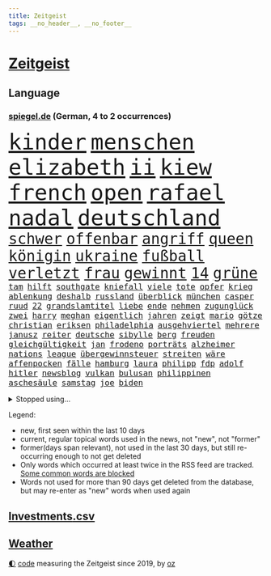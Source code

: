 ```yaml
---
title: Zeitgeist
tags: __no_header__, __no_footer__
---
```


# [Zeitgeist](https://oliz.io/zeitgeist/)

## Language

<h3><a href="https://www.spiegel.de" target="_blank">spiegel.de</a> (German, 4 to 2 occurrences)</h3>
<p style="font-family:monospace">
<span style="font-size:32pt"><a href="news_links.html#kinder" class="current">kinder</a></span>
<span style="font-size:32pt"><a href="news_links.html#menschen" class="current">menschen</a></span>
<span style="font-size:32pt"><a href="news_links.html#elizabeth" class="current">elizabeth</a></span>
<span style="font-size:32pt"><a href="news_links.html#ii" class="current">ii</a></span>
<span style="font-size:32pt"><a href="news_links.html#kiew" class="current">kiew</a></span>
<span style="font-size:32pt"><a href="news_links.html#french" class="current">french</a></span>
<span style="font-size:32pt"><a href="news_links.html#open" class="current">open</a></span>
<span style="font-size:32pt"><a href="news_links.html#rafael" class="current">rafael</a></span>
<span style="font-size:32pt"><a href="news_links.html#nadal" class="current">nadal</a></span>
<span style="font-size:32pt"><a href="news_links.html#deutschland" class="current">deutschland</a></span>
<br>
<span style="font-size:22pt"><a href="news_links.html#schwer" class="current">schwer</a></span>
<span style="font-size:22pt"><a href="news_links.html#offenbar" class="current">offenbar</a></span>
<span style="font-size:22pt"><a href="news_links.html#angriff" class="current">angriff</a></span>
<span style="font-size:22pt"><a href="news_links.html#queen" class="current">queen</a></span>
<span style="font-size:22pt"><a href="news_links.html#königin" class="current">königin</a></span>
<span style="font-size:22pt"><a href="news_links.html#ukraine" class="current">ukraine</a></span>
<span style="font-size:22pt"><a href="news_links.html#fußball" class="current">fußball</a></span>
<span style="font-size:22pt"><a href="news_links.html#verletzt" class="current">verletzt</a></span>
<span style="font-size:22pt"><a href="news_links.html#frau" class="current">frau</a></span>
<span style="font-size:22pt"><a href="news_links.html#gewinnt" class="current">gewinnt</a></span>
<span style="font-size:22pt"><a href="news_links.html#14" class="current">14</a></span>
<span style="font-size:22pt"><a href="news_links.html#grüne" class="current">grüne</a></span>
<br>
<span style="font-size:12pt"><a href="news_links.html#tam" class="new">tam</a></span>
<span style="font-size:12pt"><a href="news_links.html#hilft" class="current">hilft</a></span>
<span style="font-size:12pt"><a href="news_links.html#southgate" class="current">southgate</a></span>
<span style="font-size:12pt"><a href="news_links.html#kniefall" class="current">kniefall</a></span>
<span style="font-size:12pt"><a href="news_links.html#viele" class="current">viele</a></span>
<span style="font-size:12pt"><a href="news_links.html#tote" class="current">tote</a></span>
<span style="font-size:12pt"><a href="news_links.html#opfer" class="current">opfer</a></span>
<span style="font-size:12pt"><a href="news_links.html#krieg" class="current">krieg</a></span>
<span style="font-size:12pt"><a href="news_links.html#ablenkung" class="current">ablenkung</a></span>
<span style="font-size:12pt"><a href="news_links.html#deshalb" class="current">deshalb</a></span>
<span style="font-size:12pt"><a href="news_links.html#russland" class="current">russland</a></span>
<span style="font-size:12pt"><a href="news_links.html#überblick" class="current">überblick</a></span>
<span style="font-size:12pt"><a href="news_links.html#münchen" class="current">münchen</a></span>
<span style="font-size:12pt"><a href="news_links.html#casper" class="new">casper</a></span>
<span style="font-size:12pt"><a href="news_links.html#ruud" class="new">ruud</a></span>
<span style="font-size:12pt"><a href="news_links.html#22" class="current">22</a></span>
<span style="font-size:12pt"><a href="news_links.html#grandslamtitel" class="new">grandslamtitel</a></span>
<span style="font-size:12pt"><a href="news_links.html#liebe" class="current">liebe</a></span>
<span style="font-size:12pt"><a href="news_links.html#ende" class="current">ende</a></span>
<span style="font-size:12pt"><a href="news_links.html#nehmen" class="current">nehmen</a></span>
<span style="font-size:12pt"><a href="news_links.html#zugunglück" class="current">zugunglück</a></span>
<span style="font-size:12pt"><a href="news_links.html#zwei" class="current">zwei</a></span>
<span style="font-size:12pt"><a href="news_links.html#harry" class="current">harry</a></span>
<span style="font-size:12pt"><a href="news_links.html#meghan" class="current">meghan</a></span>
<span style="font-size:12pt"><a href="news_links.html#eigentlich" class="current">eigentlich</a></span>
<span style="font-size:12pt"><a href="news_links.html#jahren" class="current">jahren</a></span>
<span style="font-size:12pt"><a href="news_links.html#zeigt" class="current">zeigt</a></span>
<span style="font-size:12pt"><a href="news_links.html#mario" class="current">mario</a></span>
<span style="font-size:12pt"><a href="news_links.html#götze" class="new">götze</a></span>
<span style="font-size:12pt"><a href="news_links.html#christian" class="current">christian</a></span>
<span style="font-size:12pt"><a href="news_links.html#eriksen" class="new">eriksen</a></span>
<span style="font-size:12pt"><a href="news_links.html#philadelphia" class="new">philadelphia</a></span>
<span style="font-size:12pt"><a href="news_links.html#ausgehviertel" class="new">ausgehviertel</a></span>
<span style="font-size:12pt"><a href="news_links.html#mehrere" class="current">mehrere</a></span>
<span style="font-size:12pt"><a href="news_links.html#janusz" class="new">janusz</a></span>
<span style="font-size:12pt"><a href="news_links.html#reiter" class="current">reiter</a></span>
<span style="font-size:12pt"><a href="news_links.html#deutsche" class="current">deutsche</a></span>
<span style="font-size:12pt"><a href="news_links.html#sibylle" class="current">sibylle</a></span>
<span style="font-size:12pt"><a href="news_links.html#berg" class="current">berg</a></span>
<span style="font-size:12pt"><a href="news_links.html#freuden" class="new">freuden</a></span>
<span style="font-size:12pt"><a href="news_links.html#gleichgültigkeit" class="new">gleichgültigkeit</a></span>
<span style="font-size:12pt"><a href="news_links.html#jan" class="current">jan</a></span>
<span style="font-size:12pt"><a href="news_links.html#frodeno" class="current">frodeno</a></span>
<span style="font-size:12pt"><a href="news_links.html#porträts" class="new">porträts</a></span>
<span style="font-size:12pt"><a href="news_links.html#alzheimer" class="new">alzheimer</a></span>
<span style="font-size:12pt"><a href="news_links.html#nations" class="new">nations</a></span>
<span style="font-size:12pt"><a href="news_links.html#league" class="current">league</a></span>
<span style="font-size:12pt"><a href="news_links.html#übergewinnsteuer" class="new">übergewinnsteuer</a></span>
<span style="font-size:12pt"><a href="news_links.html#streiten" class="current">streiten</a></span>
<span style="font-size:12pt"><a href="news_links.html#wäre" class="current">wäre</a></span>
<span style="font-size:12pt"><a href="news_links.html#affenpocken" class="current">affenpocken</a></span>
<span style="font-size:12pt"><a href="news_links.html#fälle" class="current">fälle</a></span>
<span style="font-size:12pt"><a href="news_links.html#hamburg" class="current">hamburg</a></span>
<span style="font-size:12pt"><a href="news_links.html#laura" class="current">laura</a></span>
<span style="font-size:12pt"><a href="news_links.html#philipp" class="current">philipp</a></span>
<span style="font-size:12pt"><a href="news_links.html#fdp" class="current">fdp</a></span>
<span style="font-size:12pt"><a href="news_links.html#adolf" class="current">adolf</a></span>
<span style="font-size:12pt"><a href="news_links.html#hitler" class="current">hitler</a></span>
<span style="font-size:12pt"><a href="news_links.html#newsblog" class="new">newsblog</a></span>
<span style="font-size:12pt"><a href="news_links.html#vulkan" class="current">vulkan</a></span>
<span style="font-size:12pt"><a href="news_links.html#bulusan" class="new">bulusan</a></span>
<span style="font-size:12pt"><a href="news_links.html#philippinen" class="current">philippinen</a></span>
<span style="font-size:12pt"><a href="news_links.html#aschesäule" class="new">aschesäule</a></span>
<span style="font-size:12pt"><a href="news_links.html#samstag" class="current">samstag</a></span>
<span style="font-size:12pt"><a href="news_links.html#joe" class="current">joe</a></span>
<span style="font-size:12pt"><a href="news_links.html#biden" class="current">biden</a></span>
</p>
<details>
<summary>Stopped using...</summary>
<p class="former" style="font-size:12pt">
enorm(591) benjamin(590) einiges(590) erfahrungen(590) früh(590) gewissen(590) kita(590) legendären(590) unmöglich(590) wirecard(590) angeklagte(589) diskriminierung(589) entschuldigt(589) erfolgreich(589) erholt(589) scheuer(589) arbeitnehmer(588) bewährung(588) reul(588) schlag(588) sonne(588) unerwartet(588) unterschiede(588) vorsitzende(588) zuerst(588) zuversicht(588) armenien(587) entwicklungen(587) feierte(587) kauft(587) manchen(587) niederländische(587) trauer(587) weise(587) 125(586) arsenal(586) beruf(586) einstieg(586) konfrontiert(586) konzept(586) paare(586) persönliche(586) verlief(586) äußerungen(586) bernd(585) echte(585) flieht(585) frank(585) gewerkschaft(585) jahrzehnten(585) leisten(585) 65(584) bereiten(584) ernst(584) fortschritt(584) geboten(584) gegenseitig(584) jüngste(584) konzernchef(584) schiedsrichter(584) sicherheitskräfte(584) sturm(584) szene(584) terroristen(584) tests(584) treffer(584) usgericht(584) 150(583) ausgleich(583) bisschen(583) diskutieren(583) dubai(583) erfahrung(583) erscheinen(583) eskalieren(583) fahrt(583) hinaus(583) ikone(583) infizierte(583) jagd(583) juventus(583) mangelt(583) minderjährige(583) unruhen(583) vollständig(583) anlagen(582) ausflug(582) betriebe(582) bundestags(582) coronatest(582) erzielt(582) grünheide(582) nachspiel(582) schwangerschaft(582) tweet(582) umsatz(582) wurzeln(582) anbieten(581) bewährungsstrafe(581) maximal(581) mitarbeitern(581) plaßmann(581) stuttmann(581) umstrittenes(581) ziemlich(581) 7(580) abgesetzt(580) beschimpft(580) franziskus(580) hunde(580) illegalen(580) klären(580) kollaps(580) rechtsextremisten(580) wohnen(580) bolsonaro(579) europäischer(579) geräte(579) jair(579) kostet(579) tagelang(579) weisen(579) 10(578) anschließend(578) behandeln(578) endgültig(578) rollen(578) verteidigung(578) 43(577) dachte(577) debatten(577) gemeinsamen(577) rekordhoch(577) tauchen(577) beleidigt(576) brite(576) dementiert(576) erlebte(576) freunde(576) hände(576) reagierten(576) restaurants(576) brutal(575) erschöpft(575) hunderten(575) leitet(575) milliarde(575) verspielt(575) vorstellen(575) ausschuss(574) kinos(574) nachfrage(574) tragödie(574) fakten(573) flüchtlingen(573) genehmigung(573) meinungsfreiheit(573) autoindustrie(572) feuerwehrleute(572) haushalte(572) sportlerinnen(572) verdächtigt(572) 45(571) fortgesetzt(571) kindes(571) pflegekräfte(571) privat(571) baut(570) ermordeten(570) forschung(570) patient(570) drastische(568) einiger(568) ostsee(568) vaters(568) zimmer(568) aufhalten(567) gegnern(567) immunität(567) nase(567) verantwortung(567) verwandelt(567) clemens(566) gesamten(566) küstenwache(566) signalisiert(566) hielten(565) indonesien(565) umweltschutz(565) le(564) aufgetaucht(563) auktion(563) landete(563) pkw(563) spitzenreiter(562) analysiert(561) bestmarke(561) fan(561) laufenden(561) präsenz(561) fürth(560) insolvenz(559) katja(559) stimmten(558) erschießt(557) gastronomie(557) umfragewerte(557) pushbacks(556) legende(555) pleite(555) fußballwm(554) kassierte(554) niederländischen(554) generalbundesanwalt(552) heutigen(552) football(551) verfassungsgericht(551) zeigten(548) atomkraft(547) festhalten(545) gesetzliche(545) einblick(544) vertraute(541) eingeschaltet(540) einblicke(538) engen(537) athletinnen(536) karlsruhe(536) entbrannt(534) flug(534) härtere(534) pentagon(533) sprit(532) weitreichende(531) offener(529) sammeln(529) spacex(527) marine(525) entführt(524) suv(524) coronafolgen(523) vereins(522) tolle(521) wmtitel(521) rechter(520) cdu/csu(517) aggressiv(516) ausgemacht(516) stopp(512) behindert(511) pfleger(510) 15jährige(505) auslieferung(505) 150000(498) spritze(491) irgendwie(488) klettert(471) nationalpark(457) ausstellung(455) neonazis(455) entzogen(449) wolken(447) autobahnen(444) fängt(435) zusammengebrochen(423) happy(421) pressefreiheit(416) beleidigte(406) interessen(391) finanziert(390) institute(383) grünes(375) stolpert(367) 38(357) gefälscht(353) tendenzen(350) organisierten(346) geflüchtet(338) umfassende(335) chipmangel(333) lokal(333) träumt(331) ewigkeit(327) azubis(325) vorerkrankungen(324) arme(321) füllen(317) geldwäsche(314) white(313) spiegelpodcast(312) assange(311) 2005(310) geldstrafen(305) mächtigen(304) chaotischen(303) kleinkinder(303) verurteilung(303) wunderkind(299) ermordung(294) karrierecoach(294) gewürdigt(293) konzentriert(292) kapitolsturm(290) rohstoff(289) bezieht(287) pegasus(287) immobilienmarkt(285) vertretung(285) zerstörten(285) japans(283) revier(282) topmanager(282) bemerkbar(280) gestern(277) nicole(277) rutscht(276) binden(274) achtzigerjahren(273) aufträge(273) staatskonzern(273) lauf(270) musks(270) 400000(268) alternative(268) drauf(267) chappatte(266) stehlen(265) rights(264) watch(264) fische(263) liebsten(263) z(260) drehte(259) gewohnt(259) hessens(259) müttern(259) scholz'(259) tabellenführer(259) illegaler(254) gehälter(253) preiserhöhungen(253) reisten(253) tabellenführung(251) ernüchternd(250) gefiel(248) minderheiten(247) 115(245) verstärkung(245) ausreisen(244) lka(243) gysi(242) operationen(242) krieger(241) fehlender(240) gerichtsurteil(240) zuwachs(240) gleichen(238) autoritäre(236) immobilie(236) arten(235) fracht(234) nackt(234) trage(234) zwecke(234) bundestagsdebatte(233) bali(232) deaktiviert(232) bedauert(231) feministin(230) kleinere(230) überraschte(230) coronaprotest(229) genügt(229) demut(227) basketballstar(226) empfing(225) energiekosten(225) auszubildende(224) realen(224) ham(222) unterhaus(221) spezielle(220) umstellung(220) wesen(220) berufen(219) gestiegenen(219) erneutes(218) franz(218) krankenkassen(217) arbeitslosen(215) alarmieren(214) einschüchtern(211) 78(209) organisieren(209) gaspreisen(208) grundlegende(208) gap(207) verheerendes(207) bestimmen(206) eingedrungen(206) verblüffend(206) bedrängt(205) bernhard(205) dan(205) herunter(205) menschheit(205) parlamentarier(204) coronalage(202) wirksam(201) spielzeug(199) größtem(198) radikaler(198) verstorbene(198) aufpassen(197) bayernprofi(196) versenkt(196) luftwaffe(195) oberlandesgericht(195) stromausfall(194) legendäre(193) mohamed(192) verlobt(191) immobilienbesitzer(188) meldungen(188) nutzung(188) thorsten(188) kritikern(187) baldwin(186) menschenrechtsorganisation(186) tödlichem(186) bekannteste(185) geschaut(184) blauen(183) summen(183) wahr(183) hotspur(181) mehrheitlich(181) perfekt(181) ablehnung(180) plattformen(180) feuerte(179) kürzer(179) ungestört(179) überraschenden(179) eegumlage(178) frisst(178) amanda(177) quält(177) schier(177) verschwörungstheorien(177) boykottieren(176) tatortvote(175) erlaubte(173) teslaaktien(173) tommy(173) wirtschaftlich(173) karneval(171) lebenslang(171) extremer(170) tories(170) kontakten(169) strompreise(169) einladung(168) mitleid(167) oskar(167) rekordzahl(167) thesen(167) guterres(166) promis(166) unogeneralsekretär(166) einschränken(165) erwiesen(164) kalter(163) heran(162) künstlers(162) sotheby's(162) unendliche(162) verschiedener(162) versicherten(162) brandbrief(161) klaas(161) rostocker(161) spielzeit(161) dinosaurier(160) jederzeit(160) ausliefern(159) emotional(159) explodieren(159) geteilt(158) impfpässe(158) sagten(158) hoffe(155) lehrerinnen(155) unterzeichnen(155) coronaimpfpflicht(153) moralisch(152) omikronvariante(152) rätselhafter(151) traditionellen(150) omikronausbruch(149) mecklenburgvorpommerns(148) millionenbetrag(148) steuergeld(148) gemütlich(147) möchten(147) einzelfall(146) rechtsradikalen(146) jüngst(145) angelegt(144) beziehen(144) greuther(144) tennislegende(143) alarmierend(142) gedenkt(142) bowl(141) commerzbank(141) patzer(141) beamter(140) getäuscht(140) ricarda(140) erschwert(139) europaweit(139) ungleich(139) abtransport(138) aktiver(138) inspiriert(138) beschränken(137) charlotte(137) persönlichkeit(137) schlaganfall(137) audi(136) geschlecht(136) sperma(136) auktionshaus(134) ausgebreitet(134) way(133) fernweh(132) getränke(132) vorzubereiten(131) meere(130) atemnot(128) neuwagen(128) unterschätzt(128) versteigerung(128) céline(127) härtesten(127) erwachsener(126) flugzeugträger(126) gehackt(126) heuert(126) japaner(126) verhör(126) absolut(125) angreifen(125) verkaufte(125) zahlreicher(125) verkünden(124) 2500(123) engel(123) entfalten(123) trinkt(121) elden(120) hartes(120) igor(120) mitgliedstaaten(120) getragen(119) krebs(119) krimineller(118) verkürzung(118) abgerissen(117) feuerwerkskörper(117) lucaapp(116) damalige(115) vorzeitigen(115) aufgerüstet(112) kraftwerke(112) reichlich(112) republikanerin(112) aneinander(111) großfeuer(111) kommunikation(111) erftstadt(110) klitschko(110) orange(110) ceo(109) eliten(109) insolvenzverfahren(109) klingen(109) algerien(107) helgoland(107) beschuldigte(106) billige(106) gläubige(106) lawrow(106) verlässlich(106) auszuschließen(105) macher(105) sánchez(105) überstehen(105) beriet(104) diebstahl(104) gastbeitrag(104) horror(104) m(104) preissprünge(104) 62(103) bekanntgegeben(103) lobende(103) westens(103) zahlungssystem(103) andrij(102) barbara(101) beckenbauer(101) fraglich(101) komplexe(101) murray(101) erstem(100) everton(100) milliardenschweren(100) assanges(99) eigentore(99) vorrangig(99) abgeschnitten(98) fragten(98) geldquellen(98) kansas(98) militärhilfe(98) nordseeküste(98) kontaktaufnahme(96) rüstungskonzern(96) schwelle(96) ustruppen(96) ausgespäht(95) neil(95) usbundesstaaten(95) verarbeitet(95) verwaltung(95) zensur(95) grünenvorsitzende(94) herum(94) verzeichnen(94) eingesammelt(93) kanadier(93) schnellste(93) verwüstet(93) ablösefrei(92) eubehörde(92) square(92) wüten(92) etabliert(91) befristete(90) jener(90) lebende(90) polizistin(90) tönnies(90) wilhelmshaven(90) kiesewetter(89) ohio(89) roderich(89) tappen(89) tessin(89) begleiten(88) kündigungswelle(88) milieu(88) ruht(88) vierjähriger(88) ölgemälde(88) alarmbereitschaft(87) behauptete(87) betreibt(87) diskriminierend(87) geplanter(87) leak(87) niedriger(87) überlaufen(87) boykotts(86) börsenwert(86) durchlöchert(86) ernannten(86) ideal(86) küsten(86) lautstark(86) lästert(86) rekonstruktion(86) staatsanwälte(86) wmfinals(86) zombie(86) 92(85) bombardiert(85) end(85) geschwächt(85) gestarteten(85) gitter(85) schlägen(85) stammen(85) 98(84) cold(84) hitlers(84) kooperativ(84) ramadan(84) ronnie(84) year(84) 1982(83) abrechnung(83) russischorthodoxen(83) umgebung(83) zusammenziehen(83) angstzuständen(82) fight(82) kindergarten(82) stärkung(82) weiwei(82) althaus(81) antisemitismusvorwürfe(81) bundeswehreinsatz(81) denselben(81) gebauer(81) skispringerin(81) ständigem(81) unerwartetes(81) versuchter(81) abgeschafft(80) erkrankten(80) ernsthaft(80) kurt(80) modi(80) motiven(80) muslime(80) narendra(80) thief(80) torwart(80) air(79) dagmar(79) eminem(79) fantastisch(79) hacks(79) parlamente(79) spdgesundheitsminister(79) ökostrom(79) abgewendet(78) instagramposts(78) mau(78) oberpfalz(78) raketenstufe(78) sensationelle(78) bologna(77) brustkrebs(77) geschäftspartner(77) kanonen(77) kollabierte(77) königsfamilie(77) paula(77) populärer(77) spdpromis(77) stromkosten(77) 170(76) daxkonzerns(76) erfolglosen(76) eukommissionspräsidentin(76) feuerwehreinsatz(76) menschlichen(76) rückrunde(76) bevorstehende(75) coachellafestival(75) inakzeptable(75) kelly(75) verspätet(75) friedhof(74) irrsinn(74) menschliches(74) teilrückzug(74) uralte(74) wachsenden(74) anflug(73) oleg(73) rissen(73) schwache(73) sportart(73) vereinslegende(73) antonia(72) bomben(72) brüste(72) luxusautos(72) manipulierter(72) verkommen(72) abbau(71) anliegen(71) bevorsteht(71) coronainfizierte(71) hinterbliebenen(71) messbar(71) süddeutschen(71) werbeverbot(71) boom(70) glimpflich(70) göttin(70) hapert(70) nintendo(70) odessa(70) statue(70) wii(70) 237(69) amtlich(69) brandenburger(69) mohan(69) märkte(69) unmittelbar(69) vorgehens(69) befruchtung(68) bundesligaspiel(68) coronaviren(68) stücke(68) zentraler(68) amtierende(67) ankläger(67) ansteuern(67) entwenden(67) reindl(67) chemikalien(66) dieter(66) energieträgern(66) gasimporte(66) gegenden(66) kremltruppen(66) rekordtief(66) stoff(66) überweisen(66) abrüstung(65) ausfällen(65) einreiseverbot(65) geheimdienstchef(65) grassiert(65) hingewiesen(65) höchstwahrscheinlich(65) itsicherheitsfirma(65) jüngstes(65) kletterten(65) konkretisiert(65) mobilität(65) sberbank(65) umsatzeinbruch(65) söhne(64) ulla(64) unfair(64) auswüchse(63) bedrohe(63) darstellungen(63) europatochter(63) masse(63) russisch(63) sberbanktochter(63) stromversorgung(63) ausweitung(62) beschießen(62) beschreiben(62) blutigen(62) militärexperte(62) schwenkt(62) bahnt(61) brutalität(61) invasoren(61) kampfhubschrauber(61) saporischschja(61) schmerzt(61) schwindel(61) ampelfraktionen(60) feuerpause(60) kontrahentin(60) mobilmachung(60) pazifismus(60) ukrainedebatte(60) drosseln(59) fluchtkorridore(59) großvater(59) kasse(59) punktet(59) speicher(59) teuerungsrate(59) 64(58) herzen(58) melanie(58) panzern(58) raketeneinschläge(58) zugzwang(58) blaue(57) wäldern(57) blau(56) clanmitglied(56) eingriffen(56) entgehen(56) geleitet(56) hauses(56) scheiterns(56) schul(56) sexismus(56) microsoft(55) bankkonto(54) bronzezeit(54) rot(54) aufbrechen(53) gasembargo(53) großstadt(53) helm(53) clankriminalität(52) krefeld(52) verstimmungen(52) beigesetzt(51) betreuen(51) erpresst(51) fiala(51) journalistenverband(51) maßstab(51) modernen(51) nachkochen(51) petr(51) roll(51) simpler(51) gemeint(50) islam(50) mechanismus(50) pfiffe(50) tenniskarriere(50) abgeraten(49) energiepolitik(49) eurofighter(49) oligarch(49) träfe(49) unsicherheit(49) aufkommt(48) dilemma(48) emanzipieren(48) madness(48) anwohnern(47) offiziere(47) raser(47) sowieso(47) abgeschoben(46) europatour(46) illusionen(46) nachhaltigen(46) nico(46) prosiebensat1(46) reduzierung(46) scheuen(46) bewegte(45) erpressung(45) köpfe(45) resultat(45) spannenden(45) zurückhaltend(45) beerdigen(44) bereut(44) bulgarien(44) derartige(44) geist(44) größerer(44) kaspersky(44) lafontaine(44) nachrichtenagenturen(44) sanktionsliste(44) wiener(44) agentur(43) bahrain(43) behutsam(43) kasperskysoftware(43) leitungen(43) umsätze(43) verbraucht(43) aufstiegsrennen(42) puma(42) teamleiter(42) 47(41) auffangstation(41) esa(41) fdpministerin(41) immobilienkonzern(41) spiels(41) verkäufe(41) 38jährigen(40) aufgebracht(40) brooks(40) energiepauschale(40) erforderlich(40) hirnforscher(40) earth(39) einkaufszentrum(39) fox(39) aufgeführt(38) beigelegt(38) blauer(38) fabulierte(38) gasengpass(38) informanten(38) israelreise(38) lebenslauf(38) millionenstädte(38) pkwmaut(38) spritschlucker(38) tarifstreit(38) zurückschlagen(38) abgedreht(37) donbas(37) eingekesselten(37) spalten(37) transmenschen(37) angehören(36) diagnostiziert(36) disco(36) geburtstagspartys(36) kläger(36) minimal(36) nationalgardisten(36) überzeugungen(36) asphalt(35) attraktiv(35) fücks(35) gil(35) kiewreise(35) nuklearwaffen(35) ofarim(35) substanzen(35) filiale(34) flüssigerdgasterminals(34) fördert(34) lobte(34) theoretisch(34) abhängen(33) ausprobieren(33) dino(33) johan(33) russlandgeschäft(33) schönen(33) bestechlichkeit(32) fördermittel(32) immobilienkonzerns(32) marken(32) ordnen(32) dresdener(31) fastenmonat(31) friedensbewegte(31) kotropfen(31) motto(31) oleh(31) staatsballett(31) windparks(31) auffüllen(30) leitartikel(30) miriam(30) rezepte(30) schoa(30) ullrich(30) zahnarzt(30) abschläge(29) autokonzern(29) fernseher(29) fsb(29) tagelanger(29) essay(28) euroraum(28) exkanzlerin(28) gaszahlung(28) mangelnden(28) portion(28) setze(28) vergewaltigungen(28) verüben(28) beschwichtigt(27) drittstaaten(27) eishockeybund(27) kriegsparteien(27) entlastungspakete(26) flotte(26) gashahn(26) rüstungsindustrie(26) ukrainebesuch(26) élyséepalast(26) ausgeräumt(25) choreograf(25) dichtmachen(25) ego(25) eisbären(25) fleischkonsum(25) frankreichwahl(25) labor(25) antisemiten(24) aserbaidschan(24) bergkarabach(24) bogen(24) freitesten(24) heiß(24) kämpfende(24) lieferanten(24) vergehen(24) barth(23) darknet(23) fehlentscheidungen(23) frontmann(23) leihen(23) mutterfirma(23) siebthöchsten(23) wahlalter(23) witze(23) artenschutz(22) bernabéu(22) grandioses(22) pc(22) anreize(21) eingekauft(21) fahrgastverband(21) jersey(21) villarreal(21) aufstocken(20) f***(20) mekka(20) mittag(20) t(20) unternehmerin(20) verstehe(20) übergriff(20) rocket(19) bryan(18) bundesnachrichtendienst(18) enttäuschenden(18) planet(18) sommerferien(18) tanker(18) verliefen(18) visionen(18) cia(17) grizzlies(17) jérôme(17) memphis(17) osterfeiertagen(17) passanten(17) traditionen(17) usauslandsgeheimdienst(17) fa(16) komplizierte(16) simulieren(16) subversiven(16) 88(15) amtsgericht(15) aufstiegskampf(15) dahin(15) energiemanager(15) regionalpräsident(15) reißen(15) taz(15) tempelberg(15) absurder(14) aufgegangen(14) ifoinstituts(14) kremlherrscher(14) tags(14) terrorzelle(14) wünsche(14) bespitzelung(13) birnbaum(13) eonchef(13) kishida(13) leonhard(13) pogba(13) südafrikas(13) bodycamaufnahmen(12) eingeschlossenen(12) entführen(12) eumitgliedstaaten(12) gepard(12) leopard(12) mariupols(12) panzerlieferungen(12) produktionsprobleme(12) sprengstoffanschläge(12) traditionsreichen(12) verärgert(12) zentralafrikanische(12) zusammenhängen(12) habecks(11) löschung(11) neuartige(11) nou(11) positionieren(11) spieltage(11)
</p>
</details>
<p>Legend:
<ul>
<li><span class="new">new</span>, first seen within the last 10 days</li>
<li><span class="current">current</span>, regular topical words used in the news, not "new", not "former"</li>
<li><span class="former">former(days span relevant)</span>, not used in the last 30 days, but still re-occurring enough to not get deleted</li>
<li>Only words which occurred at least twice in the RSS feed are tracked. <a href="language/filters.py">Some common words are blocked</a></li>
<li>Words not used for more than 90 days get deleted from the database, but may re-enter as "new" words when used again</li>
</ul>
</p>

## [Investments](investments.html)[.csv](investments.csv)

## [Weather](weather.html)

<footer>
<a href="javascript:toggleTheme()" class="nav">🌓</a>
<a href="https://github.com/ooz/zeitgeist">code</a> measuring the Zeitgeist since 2019, by <a href="https://oliz.io">oz</a>
</footer>
